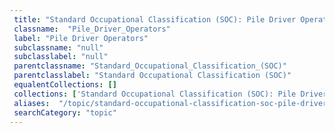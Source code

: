 ```yaml
--- 
 title: "Standard Occupational Classification (SOC): Pile Driver Operators" 
 classname:  "Pile_Driver_Operators" 
 label: "Pile Driver Operators" 
 subclassname: "null" 
 subclasslabel: "null" 
 parentclassname: "Standard_Occupational_Classification_(SOC)" 
 parentclasslabel: "Standard Occupational Classification (SOC)" 
 equalentCollections: [] 
 collections: ['Standard Occupational Classification (SOC): Pile Driver Operators']
 aliases:  "/topic/standard-occupational-classification-soc-pile-driver-operators"  
 searchCategory: "topic" 
---
```

